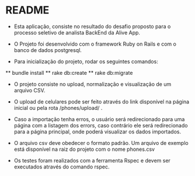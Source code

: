 # README

* Esta aplicação, consiste no resultado do desafio proposto para o processo seletivo de analista BackEnd da Alive App.

* O Projeto foi desenvolvido com o framework Ruby on Rails e com o banco de dados postgresql.

* Para inicialização do projeto, rodar os seguintes comandos: 

** bundle install
** rake db:create
** rake db:migrate

* O projeto consiste no upload, normalização e visualização de um arquivo CSV.

* O upload de celulares pode ser feito através do link disponível na página inicial ou 
  pela rota /phones/upload/ .

* Caso a importação tenha erros, o usuário será redirecionado para uma página com a listagem
dos errors, caso contrário ele será redirecionado para a página principal, onde poderá visualizar
os dados importados.

* O arquivo csv deve obedecer o formato padrão. Um arquivo de exemplo está disponível na raiz
  do projeto com o nome phones.csv

* Os testes foram realizados com a ferramenta Rspec e devem ser executados através do comando rspec.

